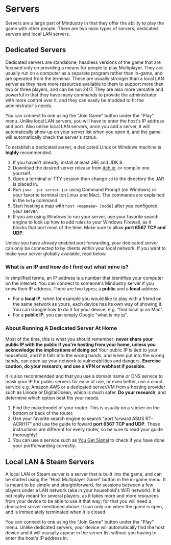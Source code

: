 # Servers

Servers are a large part of Mindustry in that they offer the ability to play the game with other people. There are two main types of servers; dedicated servers and local LAN servers. 

## Dedicated Servers

Dedicated servers are standalone, headless versions of the game that are focused only on providing a means for people to play Multiplayer. They are usually run on a computer as a separate program rather than in-game, and are operated from the terminal. These are usually stronger than a local LAN server as they have more resources available to them to support more than two or three players, and can be run 24/7. They are also more versatile and powerful in that they have many commands to provide the administrator with more control over it, and they can easily be modded to fit the administrator's needs. 

You can connect to one using the "Join Game" button under the "Play" menu. Unlike local LAN servers, you will have to enter the host's IP address and port. Also unlike local LAN servers, once you add a server, it will automatically show up on your server list when you open it, and the game will automatically check the server's status.

To establish a dedicated server, a dedicated Linux or Windows machine is **highly** recommended.

1. If you haven't already, install at least JRE and JDK 8.
2. Download the desired server release from [itch.io](https://anuke.itch.io/mindustry), or compile one yourself. 
3. Open a terminal or TTY session then change `cd` to the directory the JAR is placed in.
4. Run `java -jar server.jar` using Command Prompt (on Windows) or your favorite terminal (on Linux and Mac). The commands are explained in the `help` command.
5. Start hosting a map with `host <mapname> [mode]` after you configured your server.
6. If you are using Windows to run your server, use your favorite search engine to look up how to add rules to your Windows Firewall, as it blocks that port most of the time. Make sure to allow **port 6567 TCP and UDP**.

Unless you have already enabled port forwarding, your dedicated server can only be connected to by clients within your local network. If you want to make your server globally available, read below.

### What is an IP and how do I find out what mine is?

In simplified terms, an IP address is a number that identifies your computer on the internet. You can connect to someone's Mindustry server if you know their IP address. There are two types; a **public** and a **local** address.

- For a **local IP**, when for example you would like to play with a friend on the same network as yours, each device has its own way of showing it. You can Google how to do it for your device, e.g. "find local ip on Mac".
- For a **public IP**, you can simply Google "what is my ip".

### About Running A Dedicated Server At Home

Most of the time, this is what you should remember; **never share your public IP with the public if you're hosting from your home, unless you acknowledge the implications of doing so!** Your public IP is tied to your household, and if it falls into the wrong hands, and when put into the wrong hands, can open up your network to vulnerabilities and dangers. **Exercise caution, do your research, and use a VPN or webhost if possible.**

It is also recommended and that you use a domain name or DNS service to mask your IP for public servers for ease of use, or even better, use a cloud service e.g. Amazon AWS or a dedicated server/VM from a hosting provider such as Linode or DigitalOcean, which is much safer. **Do your research**, and determine which option best fits your needs.

1. Find the make/model of your router. This is usually on a sticker on the bottom or back of the router.
2. Use your favorite search engine to search "port forward ASUS RT-ACRH17" and use the guide to foward **port 6567 TCP and UDP**. These instructions are different for every router, so be sure to read your guide thoroughly!
3. You can use a service such as [You Get Signal](https://www.yougetsignal.com/tools/open-ports/) to check if you have done your portforwarding correctly. 

## Local LAN & Steam Servers

A local LAN or Steam server is a server that is built into the game, and can be started using the "Host Multiplayer Game" button in the in-game menu. It is meant to be simple and straightforward, for sessions between a few players under a LAN network (aka in your household's WiFi network). It is not really meant for several players, as it takes more and more resources from your device to be able to use it that way; for that you will need a dedicated server mentioned above. It can only run when the game is open, and is immediately terminated when it is closed.

You can connect to one using the "Join Game" button under the "Play" menu. Unlike dedicated servers, your device will automatically find the host device and it will ususally appear in the server list without you having to enter the host's IP address in.
